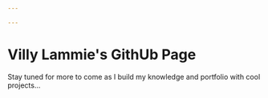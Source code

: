 ```yaml
---

---
```



# Villy Lammie's GithUb Page

Stay tuned for more to come as I build my knowledge and portfolio with cool projects...


